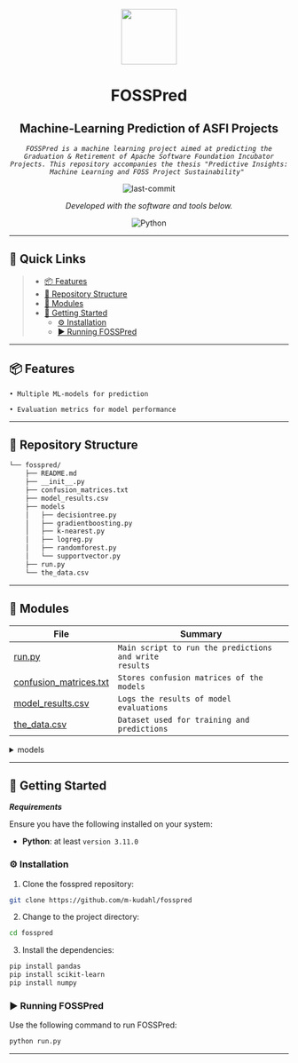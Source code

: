<p align="center">
  <img src="https://cdn-icons-png.flaticon.com/512/6295/6295417.png" width="100" />
</p>
<p align="center">
    <h1 align="center">FOSSPred</h1>
    <h2 align="center">Machine-Learning Prediction of ASFI Projects</h2>
</p>
<p align="center">
    <em><code>FOSSPred is a machine learning project aimed at predicting the Graduation & Retirement of Apache Software Foundation Incubator Projects. This repository accompanies the thesis "Predictive Insights: Machine Learning and FOSS Project Sustainability" </code></em>
</p>
<p align="center">
	<img src="https://img.shields.io/github/last-commit/m-kudahl/fosspred?style=flat&logo=git&logoColor=white&color=0080ff" alt="last-commit">
<p>
<p align="center">
		<em>Developed with the software and tools below.</em>
</p>
<p align="center">
	<img src="https://img.shields.io/badge/Python-3776AB.svg?style=flat&logo=Python&logoColor=white" alt="Python">
</p>
<hr>

## 🔗 Quick Links

> - [📦 Features](#-features)
> - [📂 Repository Structure](#-repository-structure)
> - [🧩 Modules](#-modules)
> - [🚀 Getting Started](#-getting-started)
>   - [⚙️ Installation](#️-installation)
>   - [▶️ Running FOSSPred](#-running-fosspred)


---

## 📦 Features

<code>• Multiple ML-models for prediction</code>

<code>• Evaluation metrics for model performance</code>


---

## 📂 Repository Structure

```sh
└── fosspred/
    ├── README.md
    ├── __init__.py
    ├── confusion_matrices.txt
    ├── model_results.csv
    ├── models
    │   ├── decisiontree.py
    │   ├── gradientboosting.py
    │   ├── k-nearest.py
    │   ├── logreg.py
    │   ├── randomforest.py
    │   └── supportvector.py
    ├── run.py
    └── the_data.csv
```

---

## 🧩 Modules


| File                                                                                              | Summary                         |
| ---                                                                                               | ---                             |
| [run.py](https://github.com/m-kudahl/fosspred/blob/master/run.py)                                 | <code>Main script to run the predictions and write results</code> |
| [confusion_matrices.txt](https://github.com/m-kudahl/fosspred/blob/master/confusion_matrices.txt) | <code>Stores confusion matrices of the models</code> |
| [model_results.csv](https://github.com/m-kudahl/fosspred/blob/master/model_results.csv)           | <code>Logs the results of model evaluations</code> |
| [the_data.csv](https://github.com/m-kudahl/fosspred/blob/master/the_data.csv)                     | <code>Dataset used for training and predictions</code> |



<details closed><summary>models</summary>

| File                                                                                               | Summary                         |
| ---                                                                                                | ---                             |
| [decisiontree.py](https://github.com/m-kudahl/fosspred/blob/master/models/decisiontree.py)         | <code>Decision Tree algorithm</code> |
| [gradientboosting.py](https://github.com/m-kudahl/fosspred/blob/master/models/gradientboosting.py) | <code>Gradient Boosting algorithm</code> |
| [supportvector.py](https://github.com/m-kudahl/fosspred/blob/master/models/supportvector.py)       | <code>Support Vector Machine algorithm</code> |
| [k-nearest.py](https://github.com/m-kudahl/fosspred/blob/master/models/k-nearest.py)               | <code>K-Nearest algorithm</code> |
| [logreg.py](https://github.com/m-kudahl/fosspred/blob/master/models/logreg.py)                     | <code>Logistic Regression algorithm</code> |
| [randomforest.py](https://github.com/m-kudahl/fosspred/blob/master/models/randomforest.py)         | <code>Random Forest algorithm</code> |

</details>

---

## 🚀 Getting Started

***Requirements***

Ensure you have the following installed on your system:

* **Python**: at least `version 3.11.0`

### ⚙️ Installation

1. Clone the fosspred repository:

```sh
git clone https://github.com/m-kudahl/fosspred
```

2. Change to the project directory:

```sh
cd fosspred
```

3. Install the dependencies:

```sh
pip install pandas
pip install scikit-learn
pip install numpy
```

### ▶️ Running FOSSPred

Use the following command to run FOSSPred:

```sh
python run.py
```

---
